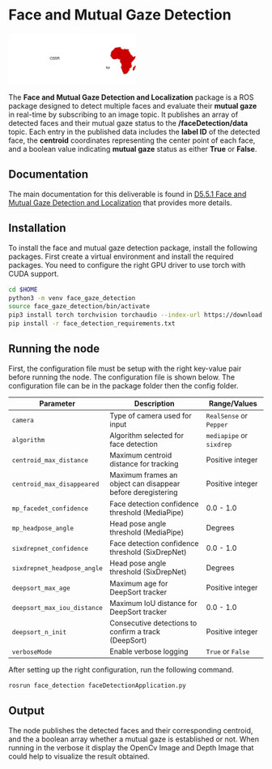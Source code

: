 # Face and Mutual Gaze Detection

<img src="CSSR4AfricaLogo.svg" alt="CSSR4Africa Logo" style="width:50%; height:auto;">

The **Face and Mutual Gaze Detection and Localization** package is a ROS package designed to detect multiple faces and evaluate their **mutual gaze** in real-time by subscribing to an image topic. It publishes an array of detected faces and their mutual gaze status to the **/faceDetection/data** topic. Each entry in the published data includes the **label ID** of the detected face, the **centroid** coordinates representing the center point of each face, and a boolean value indicating **mutual gaze** status as either **True** or **False**. 

## Documentation
The main documentation for this deliverable is found in [D5.5.1 Face and Mutual Gaze Detection and Localization](https://cssr4africa.github.io/deliverables/CSSR4Africa_Deliverable_D4.2.1.pdf) that provides more details.

## Installation 
To install the face and mutual gaze detection package, install the following packages.
First create a virtual environment and install the required packages. You need to configure the right GPU driver to use torch with CUDA support. 

```sh
cd $HOME
python3 -m venv face_gaze_detection
source face_gaze_detection/bin/activate
pip3 install torch torchvision torchaudio --index-url https://download.pytorch.org/whl/cu118
pip install -r face_detection_requirements.txt
```

## Running the node
First, the configuration file must be setup with the right key-value pair before running the node. The configuration file is shown below. The configuration file can be in the package folder then the config folder. 

| Parameter                   | Description                                                | Range/Values               |
|-----------------------------|------------------------------------------------------------|----------------------------|
| `camera`                    | Type of camera used for input                              | `RealSense` or `Pepper`    |
| `algorithm`                 | Algorithm selected for face detection                      | `mediapipe` or `sixdrep`   |
| `centroid_max_distance`     | Maximum centroid distance for tracking                     | Positive integer           |
| `centroid_max_disappeared`  | Maximum frames an object can disappear before deregistering| Positive integer           |
| `mp_facedet_confidence`     | Face detection confidence threshold (MediaPipe)            | 0.0 - 1.0                  |
| `mp_headpose_angle`         | Head pose angle threshold (MediaPipe)                      | Degrees                    |
| `sixdrepnet_confidence`     | Face detection confidence threshold (SixDrepNet)           | 0.0 - 1.0                  |
| `sixdrepnet_headpose_angle` | Head pose angle threshold (SixDrepNet)                     | Degrees                    |
| `deepsort_max_age`          | Maximum age for DeepSort tracker                           | Positive integer           |
| `deepsort_max_iou_distance` | Maximum IoU distance for DeepSort tracker                  | 0.0 - 1.0                  |
| `deepsort_n_init`           | Consecutive detections to confirm a track (DeepSort)       | Positive integer           |
| `verboseMode`               | Enable verbose logging                                     | `True` or `False`          |

After setting up the right configuration, run the following command. 

```sh
rosrun face_detection faceDetectionApplication.py
```

## Output
The node publishes the detected faces and their corresponding centroid, and the a boolean array whether a mutual gaze is established or not. When running in the verbose it display the OpenCv Image and Depth Image that could help to visualize the result obtained. 
